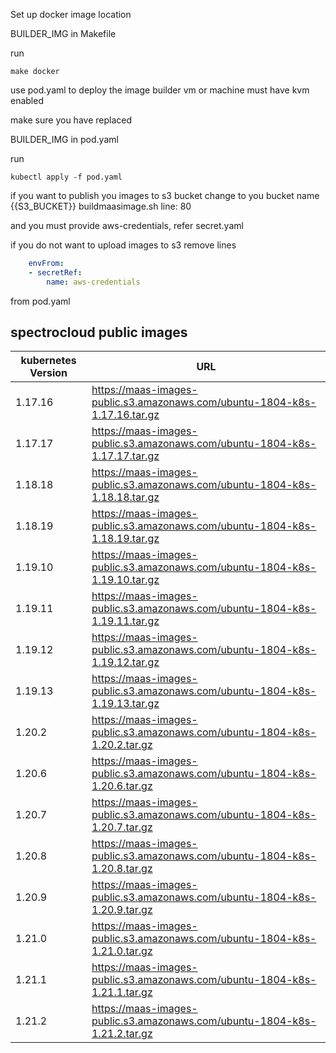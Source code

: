 Set up docker image location

BUILDER_IMG in Makefile

run
```
make docker
```

use pod.yaml to deploy the image builder
vm or machine must have kvm enabled

make sure you have replaced 

BUILDER_IMG in pod.yaml

run
```shell
kubectl apply -f pod.yaml
```

if you want to publish you images to s3 bucket 
change to you bucket name {{S3_BUCKET}} buildmaasimage.sh line: 80

and you must provide aws-credentials, refer secret.yaml


if you do not want to upload images to s3
remove lines

```yaml
    envFrom:
    - secretRef:
        name: aws-credentials
```

from pod.yaml


## spectrocloud public images 
| kubernetes Version | URL                                                                        |
|--------------------|----------------------------------------------------------------------------|
| 1.17.16            | https://maas-images-public.s3.amazonaws.com/ubuntu-1804-k8s-1.17.16.tar.gz |
| 1.17.17            | https://maas-images-public.s3.amazonaws.com/ubuntu-1804-k8s-1.17.17.tar.gz |
| 1.18.18            | https://maas-images-public.s3.amazonaws.com/ubuntu-1804-k8s-1.18.18.tar.gz |
| 1.18.19            | https://maas-images-public.s3.amazonaws.com/ubuntu-1804-k8s-1.18.19.tar.gz |
| 1.19.10            | https://maas-images-public.s3.amazonaws.com/ubuntu-1804-k8s-1.19.10.tar.gz |
| 1.19.11            | https://maas-images-public.s3.amazonaws.com/ubuntu-1804-k8s-1.19.11.tar.gz |
| 1.19.12            | https://maas-images-public.s3.amazonaws.com/ubuntu-1804-k8s-1.19.12.tar.gz |
| 1.19.13            | https://maas-images-public.s3.amazonaws.com/ubuntu-1804-k8s-1.19.13.tar.gz |
| 1.20.2             | https://maas-images-public.s3.amazonaws.com/ubuntu-1804-k8s-1.20.2.tar.gz  |
| 1.20.6             | https://maas-images-public.s3.amazonaws.com/ubuntu-1804-k8s-1.20.6.tar.gz  |
| 1.20.7             | https://maas-images-public.s3.amazonaws.com/ubuntu-1804-k8s-1.20.7.tar.gz  |
| 1.20.8             | https://maas-images-public.s3.amazonaws.com/ubuntu-1804-k8s-1.20.8.tar.gz  |
| 1.20.9             | https://maas-images-public.s3.amazonaws.com/ubuntu-1804-k8s-1.20.9.tar.gz  |
| 1.21.0             | https://maas-images-public.s3.amazonaws.com/ubuntu-1804-k8s-1.21.0.tar.gz  |
| 1.21.1             | https://maas-images-public.s3.amazonaws.com/ubuntu-1804-k8s-1.21.1.tar.gz  |
| 1.21.2             | https://maas-images-public.s3.amazonaws.com/ubuntu-1804-k8s-1.21.2.tar.gz  |

